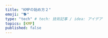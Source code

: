 ```yaml
---
title: "KMPの始め方２"
emoji: "🐕"
type: "tech" # tech: 技術記事 / idea: アイデア
topics: [KMP]
published: false
---
```

